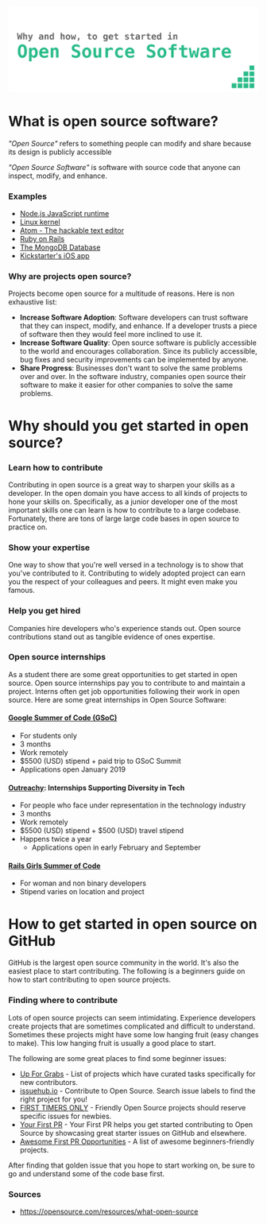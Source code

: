 <center>
  <img src=".github/Title.png">
</center>


# What is open source software?
_"Open Source"_ refers to something people can modify and share because its design is publicly accessible

_"Open Source Software"_ is software with source code that anyone can inspect, modify, and enhance.

### Examples
* [Node.js JavaScript runtime](https://github.com/nodejs/node)
* [Linux kernel](https://github.com/torvalds/linux)
* [Atom - The hackable text editor](https://github.com/atom/atom)
* [Ruby on Rails](https://github.com/rails/rails)
* [The MongoDB Database](https://github.com/mongodb/mongo)
* [Kickstarter's iOS app](https://github.com/kickstarter/ios-oss)

### Why are projects open source?
Projects become open source for a multitude of reasons. Here is non exhaustive list:
* **Increase Software Adoption**: Software developers can trust software that they can inspect, modify, and enhance. If a developer trusts a piece of software then they would feel more inclined to use it.  
* **Increase Software Quality**: Open source software is publicly accessible to the world and encourages collaboration. Since its publicly accessible, bug fixes and security improvements can be implemented by anyone.
* **Share Progress**: Businesses don't want to solve the same problems over and over. In the software industry, companies open source their software to make it easier for other companies to solve the same problems.

# Why should you get started in open source?
### Learn how to contribute
Contributing in open source is a great way to sharpen your skills as a developer. In the open domain you have access to all kinds of projects to hone your skills on. Specifically, as a junior developer one of the most important skills one can learn is how to contribute to a large codebase. Fortunately, there are tons of large large code bases in open source to practice on.

### Show your expertise
One way to show that you're well versed in a technology is to show that you've contributed to it. Contributing to widely adopted project can earn you the respect of your colleagues and peers. It might even make you famous.

### Help you get hired
Companies hire developers who's experience stands out. Open source contributions stand out as tangible evidence of ones expertise.

### Open source internships
As a student there are some great opportunities to get started in open source. Open source internships pay you to contribute to and maintain a project. Interns often get job opportunities following their work in open source. Here are some great internships in Open Source Software:

#### [Google Summer of Code (GSoC)](https://summerofcode.withgoogle.com/)
* For students only
* 3 months
* Work remotely
* $5500 (USD) stipend + paid trip to GSoC Summit
* Applications open January 2019

#### [Outreachy](https://www.outreachy.org): Internships Supporting Diversity in Tech
* For people who face under representation in the technology industry
* 3 months
* Work remotely
* $5500 (USD) stipend + $500 (USD) travel stipend
* Happens twice a year
  * Applications open in early February and September

#### [Rails Girls Summer of Code](https://railsgirlssummerofcode.org)
* For woman and non binary developers
* Stipend varies on location and project

# How to get started in open source on GitHub
GitHub is the largest open source community in the world. It's also the easiest place to start contributing. The following is a beginners guide on how to start contributing to open source projects.

### Finding where to contribute
Lots of open source projects can seem intimidating. Experience developers create projects that are sometimes complicated and difficult to understand. Sometimes these projects might have some low hanging fruit (easy changes to make). This low hanging fruit is usually a good place to start.

The following are some great places to find some beginner issues:
* [Up For Grabs](http://up-for-grabs.net/) - List of projects which have curated tasks specifically for new contributors.
* [issuehub.io](http://issuehub.io/) - Contribute to Open Source. Search issue labels to find the right project for you!
* [FIRST TIMERS ONLY](http://www.firsttimersonly.com/) - Friendly Open Source projects should reserve specific issues for newbies.
* [Your First PR](http://yourfirstpr.github.io/) - Your First PR helps you get started contributing to Open Source by showcasing great starter issues on GitHub and elsewhere.
* [Awesome First PR Opportunities](https://github.com/MunGell/awesome-for-beginners) - A list of awesome beginners-friendly projects.

After finding that golden issue that you hope to start working on, be sure to go and understand some of the code base first.

### Sources
* https://opensource.com/resources/what-open-source